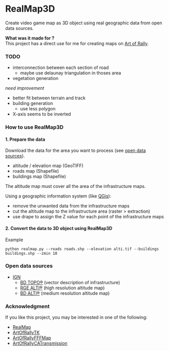 # RealMap3D

Create video game map as 3D object using real geographic data from open data sources.

**What was it made for ?**  
This project has a direct use for me for creating maps on
[Art of Rally](https://artofrally.com/).

### TODO
* interconnection between each section of road
  * maybe use delaunay triangulation in thoses area
* vegetation generation

*need improvement*
* better fit between terrain and track
* building generation
  * use less polygon
* X-axis seems to be inverted

### How to use RealMap3D

#### 1. Prepare the data

Download the data for the area you want to process
(see [open data sources](#open-data-sources)).
* altitude / elevation map (GeoTIFF)
* roads map (Shapefile)
* buildings map (Shapefile)

The altitude map must cover all the area of the infrastructure maps.

Using a geographic information system (like [QGis](https://www.qgis.org/)):
* remove the unwanted data from the infrastructure maps
* cut the altitude map to the infrastructure area (raster > extraction)
* use drape to assign the Z value for each point of the infrastructure maps


#### 2. Convert the data to 3D object using RealMap3D

Example
```
python realmap.py --roads roads.shp --elevation alti.tif --buildings buildings.shp --zmin 10
```

### Open data sources

* [IGN](https://geoservices.ign.fr/)
  * [BD TOPO®](https://geoservices.ign.fr/bdtopo) (vector description of infrastructure)
  * [RGE ALTI®](https://geoservices.ign.fr/rgealti) (high resolution altitude map)  
  * [BD ALTI®](https://geoservices.ign.fr/bdalti) (medium resolution altitude map)

### Acknowledgment

If you like this project, you may be interested in one of the following:
* [RealMap](https://github.com/Yt-trium/RealMap)
* [ArtOfRallyTK](https://github.com/Cyril-Meyer/ArtOfRallyTK)
* [ArtOfRallyFFFMap](https://github.com/Cyril-Meyer/ArtOfRallyFFFMap)
* [ArtOfRallyCATransmission](https://github.com/Cyril-Meyer/ArtOfRallyCATransmission)
